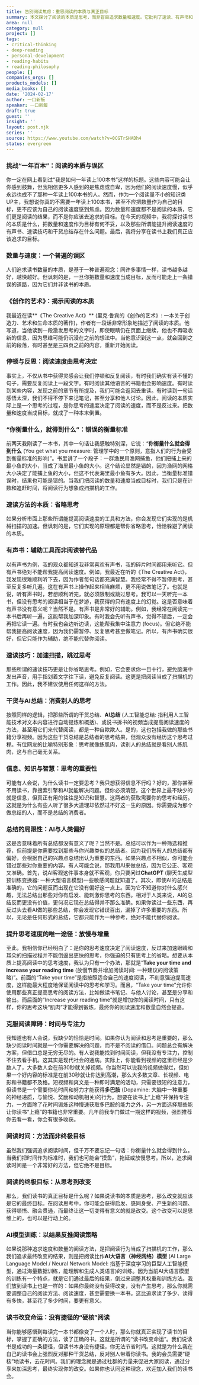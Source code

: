 ```yaml
---
title: 告别阅读焦虑：重思阅读的本质与真正目标
summary: 本文探讨了阅读的本质是思考，而非盲目追求数量和速度。它批判了速读、有声书和总结等方式，强调阅读的真正目标应是促进思维和行为的改变，并鼓励读者花时间深入阅读，实现个人成长。
area: null
category: null
project: []
tags:
- critical-thinking
- deep-reading
- personal-development
- reading-habits
- reading-philosophy
people: []
companies_orgs: []
products_models: []
media_books: []
date: '2024-02-17'
author: 一口新飯
speaker: 一口新飯
draft: true
guest: ''
insight: ''
layout: post.njk
series: ''
source: https://www.youtube.com/watch?v=0CGTrSHADh4
status: evergreen
---
```

### 挑战“一年百本”：阅读的本质与误区

你一定在网上看到过“我是如何一年读上100本书”这样的标题。这些内容可能会让你感到鼓舞，但我相信更多人感到的是焦虑或自卑，因为他们的阅读速度慢，似乎永远也成不了那种一年读上100本书的人。然而，作为一个阅读量不小的知识类UP主，我想说你真的不需要一年读上100本书，甚至不应把数量作为自己的目标，更不应该为自己的阅读速度感到焦虑。因为数量和速度都不是阅读的本质，它们更是阅读的结果，而不是你应该去追求的目标。在今天的视频中，我将探讨读书的本质是什么，把数量和速度作为目标有何不妥，以及那些所谓能提升阅读速度的有声书、速读技巧和干货总结存在什么问题。最后，我将分享在读书上我们真正应该追求的目标。

### 数量与速度：一个普遍的误区

人们追求读书数量的本质，是基于一种普遍观念：同许多事情一样，读书越多越好，越快越好。但讽刺的是，一旦你把数量和速度当成目标，反而可能走上一条错误的道路，因为它们并非读书的本质。

### 《创作的艺术》：揭示阅读的本质

我最近在读**《The Creative Act》** (里克·鲁宾的《创作的艺术》: 一本关于创造力、艺术和生命本质的著作)，作者有一段话非常形象地描述了阅读的本质。他写道，当他读到一段激发思考的文字时，即使眼睛仍在页面上继续，他也不再吸收新的信息，因为思维可能仍沉浸在之前的想法中。当他意识到这一点，就会回到之前的段落，有时甚至是三四页之前的内容，重新开始阅读。

### 停顿与反思：阅读速度由思考决定

事实上，不仅从书中获得灵感会让我们停顿和反复阅读，有时我们确实有读不懂的句子，需要反复阅读上一段文字。有时阅读其他语言的书籍也会影响速度。有时读到某些内容，发现之前的章节有所提及，我们可能会返回去重读。有时读到一句话感悟太深，我们不得不停下来记笔记，甚至分享和他人讨论。因此，阅读的本质实际上是一个思考的过程，是你思考的速度决定了阅读的速度，而不是反过来。把数量和速度当成目标，就成了一种本末倒置。

### “你衡量什么，就得到什么”：错误的衡量标准

前两天我刚读了一本书，其中一句话让我感触特别深，它说：“**你衡量什么就会得到什么** (You get what you measure: 管理学中的一个原则，意指人们的行为会受到衡量标准的影响)”。书里讲了一个段子：一群渔民用渔网捕鱼，他们把捕上来的最小鱼的大小，当成了海里最小鱼的大小。这个结论显然是错的，因为渔网的网格大小决定了能捕上鱼的大小，但这不代表海里最小鱼有多大。因此，当衡量标准错误时，结果也可能是错的。当我们把阅读的数量和速度当成目标时，我们只是在计数和追赶时间，将阅读行为想象成扫描机的工作。

### 速读方法的本质：省略思考

如果分析市面上那些所谓能提高阅读速度的工具和方法，你会发现它们实现的是机械扫描的加速。但讽刺的是，它们实现的原理都是帮你省略思考，恰恰躲避了阅读的本质。

### 有声书：辅助工具而非阅读替代品

以有声书为例，我的观众都知道我非常喜欢有声书，我的碎片时间都用来听它。但有声书绝对不能帮我提高阅读速度。例如，我最近在听的《The Creative Act》，我发现很难顺利听下去，因为作者每句话都充满智慧。我经常不得不暂停思考，甚至反复多听几遍。这在有声书上操作起来相当麻烦，更不用说做笔记了。也就是说，听有声书时，若想顺利听完，就必须限制或跳过思考。我可以一天听完一本书，但没有思考的阅读相当于在梦游，我获得的只有速度上的幻觉。这是否意味着有声书没有意义呢？当然不是。有声书是非常好的辅助。例如，我经常在阅读完一本书后再听一遍，这能帮我加深印象。有时我会先听有声书，觉得不错后，一定会再把它读一遍。有时我也会边听边读，这能帮我集中注意力 (focus)。但它绝不能帮我提高阅读速度，因为我仍需暂停、反复思考甚至做笔记。所以，有声书确实很好，但它只能作为辅助，绝不能代替你阅读。

### 速读技巧：加速扫描，跳过思考

那些所谓的速读技巧更是让你省略思考。例如，它会要求你一目十行，避免脑海中发出声音，用手指划着文字往下读，避免反复阅读。这更是把阅读当成了扫描机的工作。因此，我不建议使用任何这样的方法。

### 干货与AI总结：消费别人的思考

按照同样的逻辑，把那些所谓的干货总结、**AI总结** (人工智能总结: 指利用人工智能技术对文本内容进行自动提炼和概括)、或说书拆书的视频当成提高阅读速度的方法，甚至用它们来代替阅读，都是一种自欺欺人。是的，这也包括我做的那些书籍分享视频。因为这些干货总结是总结者的思考结果，但观众没有经历这个思考过程。有位网友的比喻特别形象：思考就像练肌肉，读别人的总结就是看别人练肌肉，这与自己毫无关系。

### 信息、知识与智慧：思考的重要性

可能有人会说，为什么读书一定要思考？我只想获得信息不行吗？好的，那你甚至不用读书，靠搜索引擎和AI就能解决问题。但你必须清楚，这个世界上最不缺少的就是信息，但真正有用的往往是知识和智慧。这两者的获取需要你的思考和经历。这就是为什么有些人听了很多大道理却依然过不好这一生的原因。你需要成为那个做总结的人，而不是总结的消费者。

### 总结的局限性：AI与人类偏好

这是否意味着所有总结都没有意义了呢？当然不是。总结可以作为一种筛选和推荐，但前提是你需要找到那些与你兴趣类似的总结者。因为我们所有人的总结都有偏好，会根据自己的兴趣点总结出认为重要的东西。如果兴趣点不相似，你可能会错过那些对你重要的内容。有人可能会说，那我用AI来做总结，因为它公正、客观又准确。首先，说AI客观这件事本身就不客观，你只要问过**ChatGPT** (聊天生成型预训练变换器: 一种大型语言模型)一些敏感问题就知道了。其次，即使AI的总结是准确的，它的问题反而出现在它没有偏好这一点上。因为它不知道你对什么感兴趣，无法总结出那些对你有启发、能刺激你思考的东西。相对于人类来说，AI的总结反而更没有价值，更何况它现在总结得并不那么准确。如果你读过一些东西，再反过头去看AI做的那些总结，你会发现它错误百出，漏掉了许多重要的东西。所以，无论是任何形式的总结，它都只能作为一种参考，绝对不能代替你阅读。

### 提升思考速度的唯一途径：放慢与增量

至此，我相信你已经明白了：是你的思考速度决定了阅读速度，反过来加速眼睛和耳朵的扫描过程并不能倒逼出更快的思考，你强迫的只有思考上的省略。想要从本质上提高阅读中的思考速度，我认为只有一个办法，那就是“**Take your time and increase your reading time** (放慢节奏并增加阅读时间: 一种建议的阅读策略)”。前面的“Take your time”是指按照适合自己的速度阅读，不刻意强迫提高速度，这样能最大程度地保证阅读中的思考和学习。而且，“Take your time”允许你使用那些真正提高思考的阅读方法，比如做读书笔记、与他人讨论，甚至是分享和输出。而后面的“Increase your reading time”就是增加你的阅读时间，只有这样，你的思考这块“肌肉”才能得到锻炼，最终你的阅读速度和数量自然会提高。

### 克服阅读障碍：时间与专注力

我知道也有人会说，我缺少的恰恰是时间。如果你认为阅读和思考是重要的，那么缺少阅读时间就是一个你需要解决的问题，而不是不阅读的借口。问题总会有解决方案，但借口总是无穷无尽的。有人说我能找到时间阅读，但我没有专注力，控制不住去看手机。这其实是现代社会的通病。实际上，你能看到视频的这里已经是少数人了，大多数人会在前30秒就关掉视频。你当然可以说我的视频做得烂，但如果一个好内容的标准是在前30秒就让你达到高潮，那么大多数文章、长视频、电影和书籍都不及格。短视频和爽文是一种即时满足的活动，只需要很短的注意力，但读书是一个需要你花时间和努力才能获得**多巴胺** (Dopamine: 大脑中一种重要的神经递质，与愉悦、奖励和动机相关)的行为。想要在读书上“上瘾”并保持专注力，一方面除了花时间锻炼这种慢速获取多巴胺的能力之外，另一方面选择那些能让你读书“上瘾”的书籍也非常重要。几年前我专门做过一期这样的视频，强烈推荐你去看一看，你会有很多收获。

### 阅读时间：方法而非终极目标

虽然我们强调追求阅读时间，但千万不要忘记一句话：你衡量什么就会得到什么。当我们把时间作为标准时，我们也可能会“摸鱼”，拖延或放慢思考。所以，追求阅读时间是一个非常好的方法，但它绝不是目标。

### 阅读的终极目标：从思考到改变

那么，我们读书的真正目标是什么呢？如果说读书的本质是思考，那么改变就应该是它的最终目标。在阅读思考中，你可能会获得启发、感同身受、产生新的问题、获得顿悟、融会贯通，而最终让这一切变得有意义的就是改变。这个改变可以是思维上的，也可以是行动上的。

### AI模型训练：以结果反推阅读策略

如果说那种追求速度和数量的阅读方法，是把阅读行为当成了扫描机的工作，那么我们追求最终改变的结果，则是把阅读比作**AI大语言（神经网络）模型** (AI Large Language Model / Neural Network Model: 指基于深度学习的巨型人工智能模型，通过海量数据训练，能理解和生成人类语言)的训练。因为当前AI大语言模型的训练有一个特点，就是它们通过最后的结果，倒过来调整其权重和训练方法。我们放到读书上也是一样的：如果你最终没有获得改变，没有产生思考，那么你就需要调整自己的阅读方法、阅读速度，甚至需要换一本书。这比追求读了多少、读得有多快，甚至花了多少时间，要更有意义。

### 读书改变命运：没有捷径的“硬核”阅读

当你能够感悟到每读完一本书都像变了一个人时，那么你就真正实现了读书的目标，掌握了正确的方法，读了正确的书。这就是所谓的“读书改变命运”。我们说读书是成功的一条捷径，但读书本身没有捷径，你无法节省时间。这就是为什么我在自己的读书会上强烈反对那种干货总结，反对别人带着你读书。我的会员需要“硬核”地读书，去花时间。我们的理念就是通过社群的力量来促进大家阅读，通过分享来加深思考，最终实现你的改变。如果你也认同这种理念，欢迎加入我们的读书会。